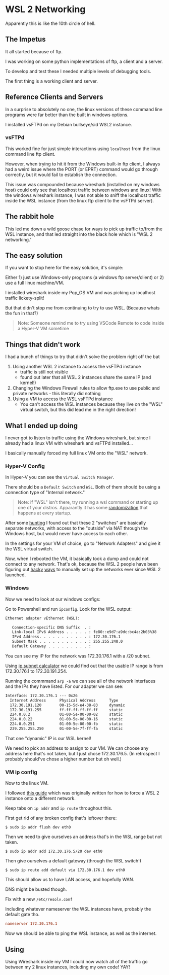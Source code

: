 # WSL 2 Networking

Apparently this is like the 10th circle of hell.

## The Impetus

It all started because of ftp.

I was working on some python implementations of ftp, a client and a server.

To develop and test these I needed multiple levels of debugging tools.

The first thing is a working client and server.

## Reference Clients and Servers

In a surprise to absolutely no one, the linux versions of these command line
programs were far better than the built in windows options.

I installed vsFTPd on my Debian bullseye/sid WSL2 instance.

### vsFTPd

This worked fine for just simple interactions using `localhost` from the linux
command line ftp client.

However, when trying to hit it from the Windows built-in ftp client, I always
had a weird issue where the PORT (or EPRT) command would go through correctly,
but it would fail to establish the connection.

This issue was compounded because wireshark (installed on my windows host) could
only see that localhost traffic between windows and linux! With the windows
wireshark instance, I was not able to sniff the localhost traffic inside the WSL
instance (from the linux ftp client to the vsFTPd server).

## The rabbit hole

This led me down a wild goose chase for ways to pick up traffic to/from the WSL
instance, and that led straight into the black hole which is "WSL 2 networking."

## The easy solution

If you want to stop here for the easy solution, it's simple:

Either 1) just use Windows-only programs (a windows ftp server/client) or 2) use
a full linux machine/VM.

I installed wireshark inside my Pop_OS VM and was picking up localhost traffic
lickety-split!

But that didn't stop me from continuing to try to use WSL. (Because whats the
fun in that?)

> Note: Someone remind me to try using VSCode Remote to code inside a Hyper-V VM
> sometime

## Things that didn't work

I had a bunch of things to try that didn't solve the problem right off the bat

1. Using another WSL 2 instance to access the vsFTPd instance
    - traffic is still not visible
    - found out later that all WSL 2 instances share the same IP (and kernel!)
2. Changing the Windows Firewall rules to allow ftp.exe to use public and
   private networks - this literally did nothing
3. Using a VM to access the WSL vsFTPd instance
    - You can't access the WSL instances because they live on the "WSL" virtual
      switch, but this did lead me in the right direction!

## What I ended up doing

I never got to listen to traffic using the Windows wireshark, but since I
already had a linux VM with wireshark and vsFTPd installed...

I basically manually forced my full linux VM onto the "WSL" network.

### Hyper-V Config

In Hyper-V you can see the `Virtual Switch Manager`.

There should be a `Default Switch` and `WSL`. Both of them should be using a
connection type of "Internal network."

> Note: if "WSL" isn't there, try running a wsl command or starting up one of
> your distros. Apparantly it has some
> [randomization](https://github.com/microsoft/WSL/issues/4467) that happens at
> every startup.

After some [hunting](https://stackoverflow.com/a/65960434/12670653) I found out
that these 2 "switches" are basically separate networks, with access to the
"outside" via NAT through the Windows host, but would never have access to each
other.

In the settings for your VM of choice, go to "Network Adapters" and give it the
WSL virtual switch.

Now, when I rebooted the VM, it basically took a dump and could not connect to
any network. That's ok, because the WSL 2 people have been figuring out
[hacky](https://github.com/microsoft/WSL/issues/4467#issuecomment-707932021)
[ways](https://github.com/microsoft/WSL/issues/4150#issuecomment-504209723) to
manually set up the networks ever since WSL 2 launched.

### Windows

Now we need to look at our windows configs:

Go to Powershell and run `ipconfig`. Look for the WSL output:

```txt
Ethernet adapter vEthernet (WSL):

   Connection-specific DNS Suffix  . :
   Link-local IPv6 Address . . . . . : fe80::e9d7:a9dc:bc4a:2b03%38
   IPv4 Address. . . . . . . . . . . : 172.30.176.1
   Subnet Mask . . . . . . . . . . . : 255.255.240.0
   Default Gateway . . . . . . . . . :
```

You can see my IP for the network was 172.30.176.1 with a /20 subnet.

Using
[ip subnet calculator](https://www.calculator.net/ip-subnet-calculator.html) we
could find out that the usable IP range is from 172.30.176.1 to 172.30.191.254.

Running the commmand `arp -a` we can see all of the network interfaces and the
IPs they have listed. For our adapter we can see:

```txt
Interface: 172.30.176.1 --- 0x26
  Internet Address      Physical Address      Type
  172.30.191.120        00-15-5d-e4-38-83     dynamic
  172.30.191.255        ff-ff-ff-ff-ff-ff     static
  224.0.0.2             01-00-5e-00-00-02     static
  224.0.0.22            01-00-5e-00-00-16     static
  224.0.0.251           01-00-5e-00-00-fb     static
  239.255.255.250       01-00-5e-7f-ff-fa     static
```

That one "dynamic" IP is our WSL kernel!

We need to pick an address to assign to our VM. We can choose any address here
that's not taken, but I just chose 172.30.176.5. (In retrospect I probably
should've chose a higher number but oh well.)

### VM ip config

Now to the linux VM.

I followed [this guide](https://stackoverflow.com/a/64217350/12670653) which was
originally written for how to force a WSL 2 instance onto a different network.

Keep tabs on `ip addr` and `ip route` throughout this.

First get rid of any broken config that's leftover there:

```console
$ sudo ip addr flush dev eth0
```

Then we need to give ourselves an address that's in the WSL range but not taken.

```console
$ sudo ip addr add 172.30.176.5/20 dev eth0
```

Then give ourselves a default gateway (through the WSL switch!)

```console
$ sudo ip route add default via 172.30.176.1 dev eth0
```

This should allow us to have LAN access, and hopefully WAN.

DNS might be busted though.

Fix with a new `/etc/resolv.conf`

Including whatever nameserver the WSL instances have, probably the default gate
tho.

```conf
nameserver 172.30.176.1
```

Now we should be able to ping the WSL instance, as well as the internet.

## Using

Using Wireshark inside my VM I could now watch all of the traffic go between my
2 linux instances, including my own code! YAY!

